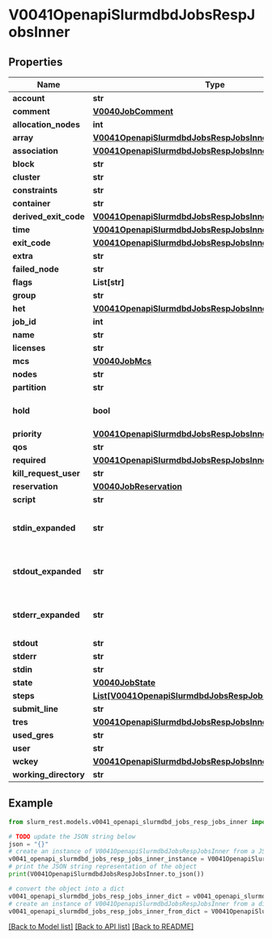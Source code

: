 # V0041OpenapiSlurmdbdJobsRespJobsInner


## Properties

Name | Type | Description | Notes
------------ | ------------- | ------------- | -------------
**account** | **str** |  | [optional] 
**comment** | [**V0040JobComment**](V0040JobComment.md) |  | [optional] 
**allocation_nodes** | **int** |  | [optional] 
**array** | [**V0041OpenapiSlurmdbdJobsRespJobsInnerArray**](V0041OpenapiSlurmdbdJobsRespJobsInnerArray.md) |  | [optional] 
**association** | [**V0041OpenapiSlurmdbdJobsRespJobsInnerAssociation**](V0041OpenapiSlurmdbdJobsRespJobsInnerAssociation.md) |  | [optional] 
**block** | **str** |  | [optional] 
**cluster** | **str** |  | [optional] 
**constraints** | **str** |  | [optional] 
**container** | **str** |  | [optional] 
**derived_exit_code** | [**V0041OpenapiSlurmdbdJobsRespJobsInnerDerivedExitCode**](V0041OpenapiSlurmdbdJobsRespJobsInnerDerivedExitCode.md) |  | [optional] 
**time** | [**V0041OpenapiSlurmdbdJobsRespJobsInnerTime**](V0041OpenapiSlurmdbdJobsRespJobsInnerTime.md) |  | [optional] 
**exit_code** | [**V0041OpenapiSlurmdbdJobsRespJobsInnerDerivedExitCode**](V0041OpenapiSlurmdbdJobsRespJobsInnerDerivedExitCode.md) |  | [optional] 
**extra** | **str** |  | [optional] 
**failed_node** | **str** |  | [optional] 
**flags** | **List[str]** |  | [optional] 
**group** | **str** |  | [optional] 
**het** | [**V0041OpenapiSlurmdbdJobsRespJobsInnerHet**](V0041OpenapiSlurmdbdJobsRespJobsInnerHet.md) |  | [optional] 
**job_id** | **int** |  | [optional] 
**name** | **str** |  | [optional] 
**licenses** | **str** |  | [optional] 
**mcs** | [**V0040JobMcs**](V0040JobMcs.md) |  | [optional] 
**nodes** | **str** |  | [optional] 
**partition** | **str** |  | [optional] 
**hold** | **bool** | Hold (true) or release (false) job | [optional] 
**priority** | [**V0041OpenapiSlurmdbdJobsRespJobsInnerPriority**](V0041OpenapiSlurmdbdJobsRespJobsInnerPriority.md) |  | [optional] 
**qos** | **str** |  | [optional] 
**required** | [**V0041OpenapiSlurmdbdJobsRespJobsInnerRequired**](V0041OpenapiSlurmdbdJobsRespJobsInnerRequired.md) |  | [optional] 
**kill_request_user** | **str** |  | [optional] 
**reservation** | [**V0040JobReservation**](V0040JobReservation.md) |  | [optional] 
**script** | **str** |  | [optional] 
**stdin_expanded** | **str** | Job stdin with expanded fields | [optional] 
**stdout_expanded** | **str** | Job stdout with expanded fields | [optional] 
**stderr_expanded** | **str** | Job stderr with expanded fields | [optional] 
**stdout** | **str** |  | [optional] 
**stderr** | **str** |  | [optional] 
**stdin** | **str** |  | [optional] 
**state** | [**V0040JobState**](V0040JobState.md) |  | [optional] 
**steps** | [**List[V0041OpenapiSlurmdbdJobsRespJobsInnerStepsInner]**](V0041OpenapiSlurmdbdJobsRespJobsInnerStepsInner.md) |  | [optional] 
**submit_line** | **str** |  | [optional] 
**tres** | [**V0041OpenapiSlurmdbdJobsRespJobsInnerTres**](V0041OpenapiSlurmdbdJobsRespJobsInnerTres.md) |  | [optional] 
**used_gres** | **str** |  | [optional] 
**user** | **str** |  | [optional] 
**wckey** | [**V0041OpenapiSlurmdbdJobsRespJobsInnerWckey**](V0041OpenapiSlurmdbdJobsRespJobsInnerWckey.md) |  | [optional] 
**working_directory** | **str** |  | [optional] 

## Example

```python
from slurm_rest.models.v0041_openapi_slurmdbd_jobs_resp_jobs_inner import V0041OpenapiSlurmdbdJobsRespJobsInner

# TODO update the JSON string below
json = "{}"
# create an instance of V0041OpenapiSlurmdbdJobsRespJobsInner from a JSON string
v0041_openapi_slurmdbd_jobs_resp_jobs_inner_instance = V0041OpenapiSlurmdbdJobsRespJobsInner.from_json(json)
# print the JSON string representation of the object
print(V0041OpenapiSlurmdbdJobsRespJobsInner.to_json())

# convert the object into a dict
v0041_openapi_slurmdbd_jobs_resp_jobs_inner_dict = v0041_openapi_slurmdbd_jobs_resp_jobs_inner_instance.to_dict()
# create an instance of V0041OpenapiSlurmdbdJobsRespJobsInner from a dict
v0041_openapi_slurmdbd_jobs_resp_jobs_inner_from_dict = V0041OpenapiSlurmdbdJobsRespJobsInner.from_dict(v0041_openapi_slurmdbd_jobs_resp_jobs_inner_dict)
```
[[Back to Model list]](../README.md#documentation-for-models) [[Back to API list]](../README.md#documentation-for-api-endpoints) [[Back to README]](../README.md)


